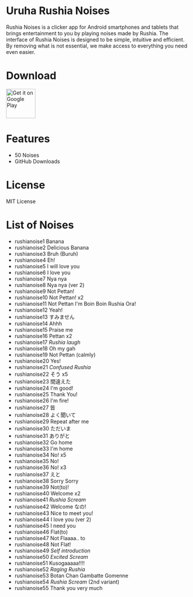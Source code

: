 # Uruha Rushia Noises
Rushia Noises is a clicker app for Android smartphones and tablets that brings entertainment to you by playing noises made by Rushia.
The interface of Rushia Noises is designed to be simple, intuitive and efficient. By removing what is not essential, we make access to everything you need even easier.

# Download
[<img src="https://play.google.com/intl/en_us/badges/images/generic/en_badge_web_generic.png"
alt="Get it on Google Play"
height="80">](https://play.google.com/store/apps/details?id=com.yuzumin.rushianoises)

# Features
* 50 Noises
* GitHub Downloads

# License
MIT License

# List of Noises
* rushianoise1 Banana
* rushianoise2 Delicious Banana
* rushianoise3 Bruh (Buruh)
* rushianoise4 Eh!
* rushianoise5 I will love you
* rushianoise6 I love you
* rushianoise7 Nya nya
* rushianoise8 Nya nya (ver 2)
* rushianoise9 Not Pettan!
* rushianoise10 Not Pettan! x2
* rushianoise11 Not Pettan I'm Boin Boin Rushia Ora!
* rushianoise12 Yeah!
* rushianoise13 すみません
* rushianoise14 Ahhh
* rushianoise15 Praise me
* rushianoise16 Pettan x2
* rushianoise17 *Rushia laugh*
* rushianoise18 Oh my gah
* rushianoise19 Not Pettan (calmly)
* rushianoise20 Yes!
* rushianoise21 *Confused Rushia*
* rushianoise22 そう x5
* rushianoise23 間違えた
* rushianoise24 I'm good!
* rushianoise25 Thank You!
* rushianoise26 I'm fire!
* rushianoise27 皆
* rushianoise28 よく聞いて
* rushianoise29 Repeat after me
* rushianoise30 ただいま
* rushianoise31 ありがと
* rushianoise32 Go home
* rushianoise33 I'm home
* rushianoise34 No! x5
* rushianoise35 No!
* rushianoise36 No! x3
* rushianoise37 えと
* rushianoise38 Sorry Sorry
* rushianoise39 Not(to)!
* rushianoise40 Welcome x2
* rushianoise41 *Rushia Scream*
* rushianoise42 Welcome なの!
* rushianoise43 Nice to meet you!
* rushianoise44 I love you (ver 2)
* rushianoise45 I need you
* rushianoise46 Flat(to)
* rushianoise47 Not Flaaaa.. to
* rushianoise48 Not Flat!
* rushianoise49 *Self introduction*
* rushianoise50 *Excited Scream*
* rushianoise51 Kusogaaaaa!!!!
* rushianoise52 *Raging Rushia*
* rushianoise53 Botan Chan Gambatte Gomenne
* rushianoise54 *Rushia Scream* (2nd variant)
* rushianoise55 Thank you very much
